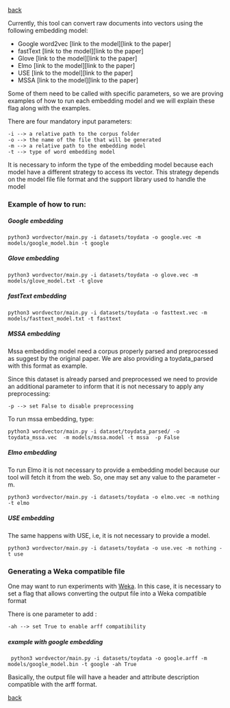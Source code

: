 [back](../Readme.md)

Currently, this tool can convert raw documents into vectors
using the following embedding model:

* Google word2vec [link to the model][link to the paper]
* fastText [link to the model][link to the paper]
* Glove [link to the model][link to the paper]
* Elmo [link to the model][link to the paper]
* USE [link to the model][link to the paper]
* MSSA [link to the model][link to the paper]


Some of them need to be called with specific parameters, so we are proving
examples of how to run each embedding model and we will explain these flag
along with the examples.


There are four mandatory input parameters:

    -i --> a relative path to the corpus folder
    -o --> the name of the file that will be generated
    -m --> a relative path to the embedding model
    -t --> type of word embedding model
    
    
It is necessary to inform the type of the embedding model because each model have 
a different strategy to access its vector. This strategy depends on the model file
file format and the support library used to handle the model

### Example of how to run:

##### Google embedding

    python3 wordvector/main.py -i datasets/toydata -o google.vec -m models/google_model.bin -t google 
    
##### Glove embedding

    python3 wordvector/main.py -i datasets/toydata -o glove.vec -m models/glove_model.txt -t glove 

##### fastText embedding

    python3 wordvector/main.py -i datasets/toydata -o fasttext.vec -m models/fasttext_model.txt -t fasttext 

##### MSSA embedding

Mssa embedding model need a corpus properly parsed and preprocessed as 
suggest by the original paper. We are also providing a toydata_parsed
with this format as example. 


 Since this dataset is already parsed and preprocessed
we need to provide an additional parameter to inform that it is not necessary to
apply any preprocessing:
 
    -p --> set False to disable preprocessing 
    
To run mssa embedding, type:

    python3 wordvector/main.py -i dataset/toydata_parsed/ -o toydata_mssa.vec  -m models/mssa.model -t mssa  -p False
    
    

##### Elmo embedding

To run Elmo it is not necessary to provide a embedding model 
because our tool will fetch it from the web. So, one may set
any value to the parameter -m. 

    python3 wordvector/main.py -i datasets/toydata -o elmo.vec -m nothing -t elmo 
    
    

##### USE embedding

The same happens with USE, i.e, it is not necessary to provide
a model.

    python3 wordvector/main.py -i datasets/toydata -o use.vec -m nothing -t use 
    
 
### Generating a Weka compatible file

One may want to run experiments with [Weka](https://www.cs.waikato.ac.nz/ml/weka/).
In this case, it is necessary to set a flag that allows converting the output file into a Weka
compatible format
 
 There is one parameter to add :
 
    -ah --> set True to enable arff compatibility 

##### example with google embedding
    
    
     python3 wordvector/main.py -i datasets/toydata -o google.arff -m models/google_model.bin -t google -ah True   
     
 Basically, the output file will have a header and attribute description compatible with
 the arff format.
 
 
[back](Readme.md)
